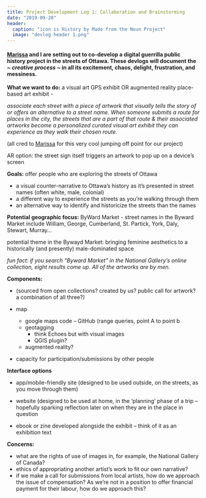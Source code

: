 ```yaml
---
title: Project Development Log 1: Collaboration and Brainstorming 
date: "2019-09-20" 
header:
  caption: "icon is History by Made from the Noun Project"
  image: "devlog header 1.png"
---
```

#### [Marissa](https://https://marissafoley.netlify.com/) and I are setting out to co-develop a digital guerrilla public history project in the streets of Ottawa. These devlogs will document the ~ *creative process* ~ in all its excitement, chaos, delight, frustration, and messiness. 

**What we want to do:**
a visual art GPS exhibit OR augmented reality place-based art exhibit - 

*associate each street with a piece of artwork that visually tells the story of or offers an alternative to a street name. When someone submits a route for places in the city, the streets that are a part of that route & their associated artworks become a personalized curated visual art exhibit they can experience as they walk their chosen route.*

(all cred to [Marissa](https://marissafoley.netlify.com) for this very cool jumping off point for our project)

AR option: the street sign itself triggers an artwork to pop up on a device’s screen   

**Goals:** 
offer people who are exploring the streets of Ottawa 
- a visual counter-narrative to Ottawa’s history as it’s presented in street names (often white, male, colonial) 
- a different way to experience the streets as you’re walking through them
- an alternative way to identify and historicize the streets than the names 

**Potential geographic focus:** 
ByWard Market - street names in the Byward Market include William, George, Cumberland, St. Partick, York, Daly, Stewart, Murray… 

potential theme in the Bywayd Market: bringing feminine aesthetics to a historically (and presently) male-dominated space 

*fun fact: if you search “Byward Market” in the National Gallery’s online collection, eight results come up. All of the artworks are by men.* 

**Components:** 
- (sourced from open collections? created by us? public call for artwork? a combination of all three?) 


- map 
    - google maps code – GitHub (range queries, point A to point b
    - geotagging 
        - think Echoes but with visual images
        - QGIS plugin? 
    - augmented reality? 

- capacity for participation/submissions by other people

**Interface options**
- app/mobile-friendly site (designed to be used outside, on the streets, as you move through them)

- website (designed to be used at home, in the ‘planning’ phase of a trip – hopefully sparking reflection later on when they are in the place in question 

- ebook or zine developed alongside the exhibit – think of it as an exhibition text 

**Concerns:** 
-	what are the rights of use of images in, for example, the National Gallery of Canada? 
-	ethics of appropriating another artist’s work to fit our own narrative? 
-	if we make a call for submissions from local artists, how do we approach the issue of compensation? As we’re not in a position to offer financial payment for their labour, how do we approach this? 
